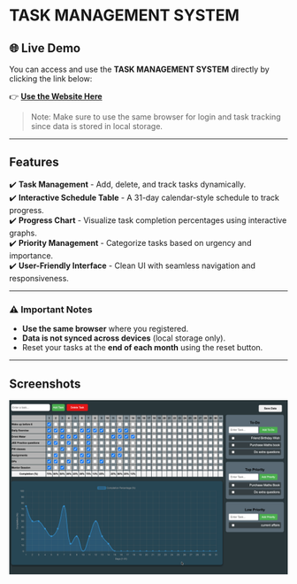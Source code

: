 # TASK MANAGEMENT SYSTEM

## 🌐 Live Demo  

You can access and use the **TASK MANAGEMENT SYSTEM** directly by clicking the link below:  

👉 **[Use the Website Here](https://satyam-jaat.github.io/Task_Management/)**  

> Note: Make sure to use the same browser for login and task tracking since data is stored in local storage.
---

## **Features**
✔️ **Task Management** - Add, delete, and track tasks dynamically.  
✔️ **Interactive Schedule Table** - A 31-day calendar-style schedule to track progress.  
✔️ **Progress Chart** - Visualize task completion percentages using interactive graphs.  
✔️ **Priority Management** - Categorize tasks based on urgency and importance.  
✔️ **User-Friendly Interface** - Clean UI with seamless navigation and responsiveness.   

---

### ⚠️ Important Notes  
- **Use the same browser** where you registered.  
- **Data is not synced across devices** (local storage only).  
- Reset your tasks at the **end of each month** using the reset button.  

--- 

## **Screenshots**

![Dashboard](images/management.png)  
